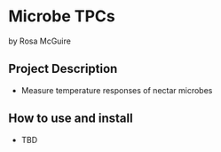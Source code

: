 
# Microbe TPCs

by Rosa McGuire

## Project Description

- Measure temperature responses of nectar microbes

## How to use and install

- TBD

